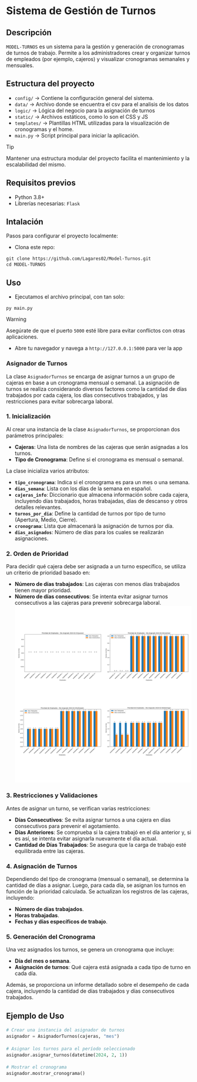 # Sistema de Gestión de Turnos

## Descripción

`MODEL-TURNOS` es un sistema para la gestión y generación de cronogramas de turnos de trabajo. Permite a los administradores crear y organizar turnos de empleados (por ejemplo, cajeros) y visualizar cronogramas semanales y mensuales.

## Estructura del proyecto

- `config/` -> Contiene la configuración general del sistema.
- `data/` -> Archivo donde se encuentra el csv para el analisis de los datos
- `logic/` -> Lógica del negocio para la asignación de turnos
- `static/` -> Archivos estáticos, como lo son el CSS y JS
- `templates/` -> Plantillas HTML utilizadas para la visualización de cronogramas y el home.
- `main.py` -> Script principal para iniciar la aplicación.

> [!TIP]
> Mantener una estructura modular del proyecto facilita el mantenimiento y la escalabilidad del mismo.

## Requisitos previos

- Python 3.8+
- Librerías necesarias: `Flask`


## Intalación

Pasos para configurar el proyecto localmente:

- Clona este repo:

```
git clone https://github.com/Lagares02/Model-Turnos.git
cd MODEL-TURNOS
```

## Uso

- Ejecutamos el archivo principal, con tan solo:

```
py main.py
```

> [!WARNING]
> Asegúrate de que el puerto `5000` esté libre para evitar conflictos con otras aplicaciones.

- Abre tu navegador y navega a `http://127.0.0.1:5000` para ver la app



### Asignador de Turnos

La clase `AsignadorTurnos` se encarga de asignar turnos a un grupo de cajeras en base a un cronograma mensual o semanal. La asignación de turnos se realiza considerando diversos factores como la cantidad de días trabajados por cada cajera, los días consecutivos trabajados, y las restricciones para evitar sobrecarga laboral.

### 1. Inicialización

Al crear una instancia de la clase `AsignadorTurnos`, se proporcionan dos parámetros principales:
- **Cajeras**: Una lista de nombres de las cajeras que serán asignadas a los turnos.
- **Tipo de Cronograma**: Define si el cronograma es mensual o semanal.

La clase inicializa varios atributos:
- **`tipo_cronograma`**: Indica si el cronograma es para un mes o una semana.
- **`dias_semana`**: Lista con los días de la semana en español.
- **`cajeras_info`**: Diccionario que almacena información sobre cada cajera, incluyendo días trabajados, horas trabajadas, días de descanso y otros detalles relevantes.
- **`turnos_por_dia`**: Define la cantidad de turnos por tipo de turno (Apertura, Medio, Cierre).
- **`cronograma`**: Lista que almacenará la asignación de turnos por día.
- **`dias_asignados`**: Número de días para los cuales se realizarán asignaciones.

### 2. Orden de Prioridad

Para decidir qué cajera debe ser asignada a un turno específico, se utiliza un criterio de prioridad basado en:
- **Número de días trabajados**: Las cajeras con menos días trabajados tienen mayor prioridad.
- **Número de días consecutivos**: Se intenta evitar asignar turnos consecutivos a las cajeras para prevenir sobrecarga laboral.
![Ejemplo de Gráfico de ordenamiento de empleados por prioridad Prioridad](./docs/combinacion_prioridad.png)

### 3. Restricciones y Validaciones

Antes de asignar un turno, se verifican varias restricciones:
- **Días Consecutivos**: Se evita asignar turnos a una cajera en días consecutivos para prevenir el agotamiento.
- **Días Anteriores**: Se comprueba si la cajera trabajó en el día anterior y, si es así, se intenta evitar asignarla nuevamente el día actual.
- **Cantidad de Días Trabajados**: Se asegura que la carga de trabajo esté equilibrada entre las cajeras.

### 4. Asignación de Turnos

Dependiendo del tipo de cronograma (mensual o semanal), se determina la cantidad de días a asignar. Luego, para cada día, se asignan los turnos en función de la prioridad calculada. Se actualizan los registros de las cajeras, incluyendo:
- **Número de días trabajados**.
- **Horas trabajadas**.
- **Fechas y días específicos de trabajo**.

### 5. Generación del Cronograma

Una vez asignados los turnos, se genera un cronograma que incluye:
- **Día del mes o semana**.
- **Asignación de turnos**: Qué cajera está asignada a cada tipo de turno en cada día.

Además, se proporciona un informe detallado sobre el desempeño de cada cajera, incluyendo la cantidad de días trabajados y días consecutivos trabajados.


## Ejemplo de Uso

```python
# Crear una instancia del asignador de turnos
asignador = AsignadorTurnos(cajeras, "mes")

# Asignar los turnos para el período seleccionado
asignador.asignar_turnos(datetime(2024, 2, 1))

# Mostrar el cronograma
asignador.mostrar_cronograma()
